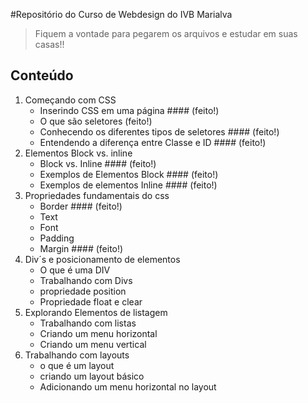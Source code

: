 #Repositório do Curso de Webdesign do IVB Marialva

>Fiquem a vontade para pegarem os arquivos e estudar em suas casas!!

## Conteúdo

1. Começando com CSS
    * Inserindo CSS em uma página #### (feito!)
    * O que são seletores (feito!)
    * Conhecendo os diferentes tipos de seletores  #### (feito!)
    * Entendendo a diferença entre Classe e ID #### (feito!)
2. Elementos Block vs. inline
    * Block vs. Inline #### (feito!)
    * Exemplos de Elementos Block #### (feito!)
    * Exemplos de elementos Inline #### (feito!)
3. Propriedades fundamentais do css
    * Border #### (feito!)
    * Text
    * Font
    * Padding
    * Margin #### (feito!)
4. Div´s e posicionamento de elementos
    * O que é uma DIV
    * Trabalhando com Divs
    * propriedade position
    * Propriedade float e clear
5. Explorando Elementos de listagem
    * Trabalhando com listas
    * Criando um menu horizontal
    * Criando um menu vertical
6. Trabalhando com layouts
    * o que é um layout
    * criando um layout básico
    * Adicionando um menu horizontal no layout